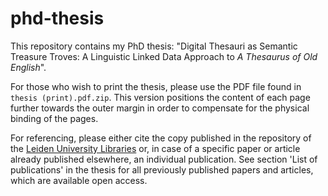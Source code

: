 # phd-thesis
This repository contains my PhD thesis:
"Digital Thesauri as Semantic Treasure Troves: A Linguistic Linked Data Approach to *A Thesaurus of Old English*".

For those who wish to print the thesis, please use the PDF file found in `thesis (print).pdf.zip`. This version positions the content of each page further towards the outer margin in order to compensate for the physical binding of the pages.

For referencing, please either cite the copy published in the repository of the [Leiden University Libraries](https://www.library.universiteitleiden.nl) or, in case of a specific paper or article already published elsewhere, an individual publication. See section 'List of publications' in the thesis for all previously published papers and articles, which are available open access.